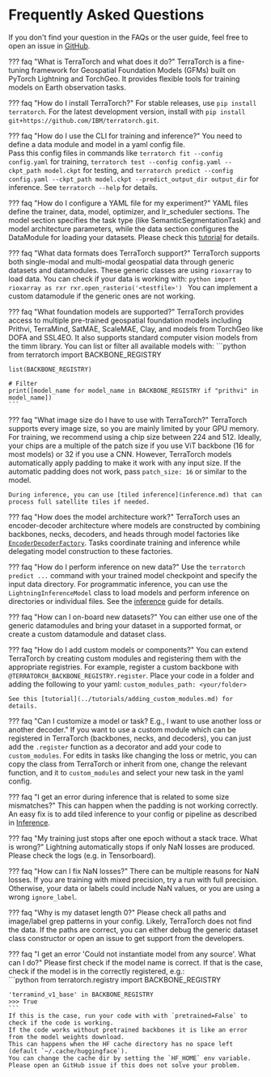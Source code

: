 # Frequently Asked Questions

If you don't find your question in the FAQs or the user guide, feel free to open an issue in [GitHub](https://github.com/IBM/terratorch).


??? faq "What is TerraTorch and what does it do?"
    TerraTorch is a fine-tuning framework for Geospatial Foundation Models (GFMs) built on PyTorch Lightning and TorchGeo.
    It provides flexible tools for training models on Earth observation tasks.


??? faq "How do I install TerraTorch?"
    For stable releases, use `pip install terratorch`. For the latest development version, install with `pip install git+https://github.com/IBM/terratorch.git`.


??? faq "How do I use the CLI for training and inference?"
    You need to define a data module and model in a yaml config file.    
    Pass this config files in commands like `terratorch fit --config config.yaml` for training, `terratorch test --config config.yaml --ckpt_path model.ckpt` for testing, and `terratorch predict --config config.yaml --ckpt_path model.ckpt --predict_output_dir output_dir` for inference.
    See `terratorch --help` for details.


??? faq "How do I configure a YAML file for my experiment?"
    YAML files define the trainer, data, model, optimizer, and lr_scheduler sections. 
    The model section specifies the task type (like SemanticSegmentationTask) and model architecture parameters, while the data section configures the DataModule for loading your datasets.
    Please check this [tutorial](../tutorials/the_yaml_config.md) for details.


??? faq "What data formats does TerraTorch support?"
    TerraTorch supports both single-modal and multi-modal geospatial data through generic datasets and datamodules.
    These generic classes are using `rioxarray` to load data. You can check if your data is working with:
    ```python
    import rioxarray as rxr
    rxr.open_rasterio('<testfile>')
    ```
    You can implement a custom datamodule if the generic ones are not working.


??? faq "What foundation models are supported?"
    TerraTorch provides access to multiple pre-trained geospatial foundation models including Prithvi, TerraMind, SatMAE, ScaleMAE, Clay, and models from TorchGeo like DOFA and SSL4EO.
    It also supports standard computer vision models from the timm library.
    You can list or filter all available models with:
    ```python
    from terratorch import BACKBONE_REGISTRY    

    list(BACKBONE_REGISTRY)

    # Filter
    print([model_name for model_name in BACKBONE_REGISTRY if "prithvi" in model_name])
    ```


??? faq "What image size do I have to use with TerraTorch?"
    TerraTorch supports every image size, so you are mainly limited by your GPU memory.
    For training, we recommend using a chip size between 224 and 512.
    Ideally, your chips are a multiple of the patch size if you use ViT backbone (16 for most models) or 32 if you use a CNN.
    However, TerraTorch models automatically apply padding to make it work with any input size. 
    If the automatic padding does not work, pass `patch_size: 16` or similar to the model.

    During inference, you can use [tiled inference](inference.md) that can process full satellite tiles if needed.

 
??? faq "How does the model architecture work?"
    TerraTorch uses an encoder-decoder architecture where models are constructed by combining backbones, necks, decoders, and heads through model factories like [`EncoderDecoderFactory`](encoder_decoder_factory.md).
    Tasks coordinate training and inference while delegating model construction to these factories.


??? faq "How do I perform inference on new data?"
    Use the `terratorch predict ...` command with your trained model checkpoint and specify the input data directory. 
    For programmatic inference, you can use the `LightningInferenceModel` class to load models and perform inference on directories or individual files.
    See the [inference](inference.md) guide for details.


??? faq "How can I on-board new datasets?"
    You can either use one of the generic datamodules and bring your dataset in a supported format, or create a custom datamodule and dataset class.


??? faq "How do I add custom models or components?"
    You can extend TerraTorch by creating custom modules and registering them with the appropriate registries. 
    For example, register a custom backbone with `@TERRATORCH_BACKBONE_REGISTRY.register`.
    Place your code in a folder and adding the following to your yaml:
    ```
    custom_modules_path: <your/folder>
    ```

    See this [tutorial](../tutorials/adding_custom_modules.md) for details.


??? faq "Can I customize a model or task? E.g., I want to use another loss or another decoder."
    If you want to use a custom module which can be registered in TerraTorch (backbones, necks, and decoders), you can just add the `.register` function as a decorator and add your code to `custom_modules`.
    For edits in tasks like changing the loss or metric, you can copy the class from TerraTorch or inherit from one, change the relevant function, and it to `custom_modules` and select your new task in the yaml config.  


??? faq "I get an error during inference that is related to some size mismatches?"
    This can happen when the padding is not working correctly. 
    An easy fix is to add tiled inference to your config or pipeline as described in [Inference](inference.md). 


??? faq "My training just stops after one epoch without a stack trace. What is wrong?"
    Lightning automatically stops if only NaN losses are produced. Please check the logs (e.g. in Tensorboard).


??? faq "How can I fix NaN losses?"
    There can be multiple reasons for NaN losses. If you are training with mixed precision, try a run with full precision.
    Otherwise, your data or labels could include NaN values, or you are using a wrong `ignore_label`.


??? faq "Why is my dataset length 0?"
    Please check all paths and image/label grep patterns in your config. Likely, TerraTorch does not find the data.
    If the paths are correct, you can either debug the generic dataset class constructor or open an issue to get support from the developers. 

??? faq "I get an error 'Could not instantiate model <model name> from any source'. What can I do?"
    Please first check if the model name is correct. If that is the case, check if the model is in the correctly registered, e.g.:  
    ```python
    from terratorch.registry import BACKBONE_REGISTRY
    
    'terramind_v1_base' in BACKBONE_REGISTRY
    >>> True
    ```
    If this is the case, run your code with with `pretrained=False` to check if the code is working. 
    If the code works without pretrained backbones it is like an error from the model weights download. 
    This can happens when the HF cache directory has no space left (default `~/.cache/huggingface`). 
    You can change the cache dir by setting the `HF_HOME` env variable.
    Please open an GitHub issue if this does not solve your problem.
